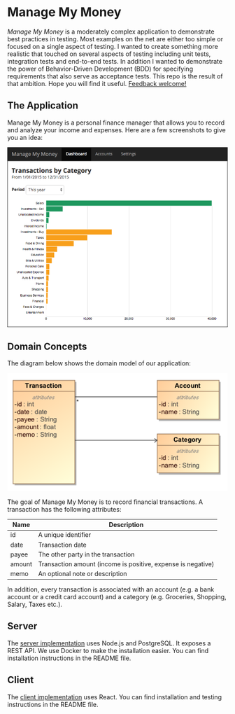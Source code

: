 # Manage My Money

_Manage My Money_ is a moderately complex application to demonstrate best
practices in testing. Most examples on the net are either too simple or focused
on a single aspect of testing. I wanted to create something more realistic that
touched on several aspects of testing including unit tests, integration tests
and end-to-end tests. In addition I wanted to demonstrate the power of
Behavior-Driven Development (BDD) for specifying requirements that also serve as
acceptance tests. This repo is the result of that ambition. Hope you will find
it useful. [Feedback welcome!](https://twitter.com/NareshJBhatia)

## The Application

Manage My Money is a personal finance manager that allows you to record and
analyze your income and expenses. Here are a few screenshots to give you an
idea:

![Screen Shot](assets/dashboard.png)

## Domain Concepts

The diagram below shows the domain model of our application:

![Domain Model](assets/manage-my-money.png)

The goal of Manage My Money is to record financial transactions. A transaction
has the following attributes:

| Name   | Description                                                  |
| ------ | ------------------------------------------------------------ |
| id     | A unique identifier                                          |
| date   | Transaction date                                             |
| payee  | The other party in the transaction                           |
| amount | Transaction amount (income is positive, expense is negative) |
| memo   | An optional note or description                              |

In addition, every transaction is associated with an account (e.g. a bank
account or a credit card account) and a category (e.g. Groceries, Shopping,
Salary, Taxes etc.).

## Server

The [server implementation](./mmm-server) uses Node.js and PostgreSQL. It
exposes a REST API. We use Docker to make the installation easier. You can find
installation instructions in the README file.

## Client

The [client implementation](./mmm-client) uses React. You can find installation
and testing instructions in the README file.
